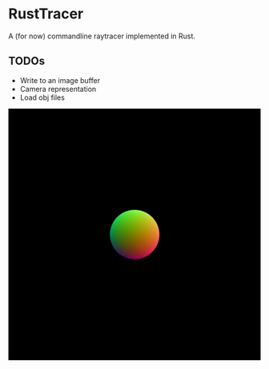 # RustTracer

A (for now) commandline raytracer implemented in Rust.

## TODOs

- Write to an image buffer
- Camera representation
- Load obj files


![output](output.png)
